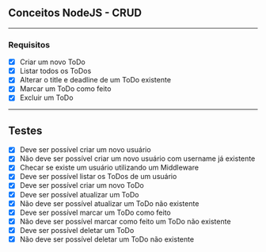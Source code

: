## Conceitos NodeJS - CRUD

---

### Requisitos

- [x] Criar um novo ToDo
- [x] Listar todos os ToDos
- [x] Alterar o title e deadline de um ToDo existente
- [x] Marcar um ToDo como feito
- [x] Excluir um ToDo

---

## Testes

- [x] Deve ser possível criar um novo usuário
- [x] Não deve ser possível criar um novo usuário com username já existente
- [x] Checar se existe um usuário utilizando um Middleware
- [x] Deve ser possível listar os ToDos de um usuário
- [x] Deve ser possível criar um novo ToDo
- [x] Deve ser possível atualizar um ToDo
- [x] Não deve ser possível atualizar um ToDo não existente
- [x] Deve ser possível marcar um ToDo como feito
- [x] Não deve ser possível marcar como feito um ToDo não existente
- [x] Deve ser possível deletar um ToDo
- [x] Não deve ser possível deletar um ToDo não existente
